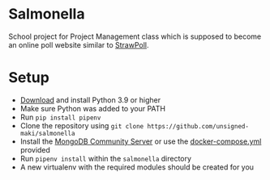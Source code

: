 # Salmonella

School project for Project Management class which is supposed to become an online poll website similar to [StrawPoll](https://www.strawpoll.me/).

# Setup

- [Download](https://www.python.org/downloads/release/python-3912/) and install Python 3.9 or higher
- Make sure Python was added to your PATH
- Run `pip install pipenv`
- Clone the repository using `git clone https://github.com/unsigned-maki/salmonella`
- Install the [MongoDB Community Server](https://www.mongodb.com/try/download/community) or use the [docker-compose.yml](https://github.com/unsigned-maki/salmonella/blob/master/mongodb/docker-compose.yml) provided
- Run `pipenv install` within the `salmonella` directory
- A new virtualenv with the required modules should be created for you